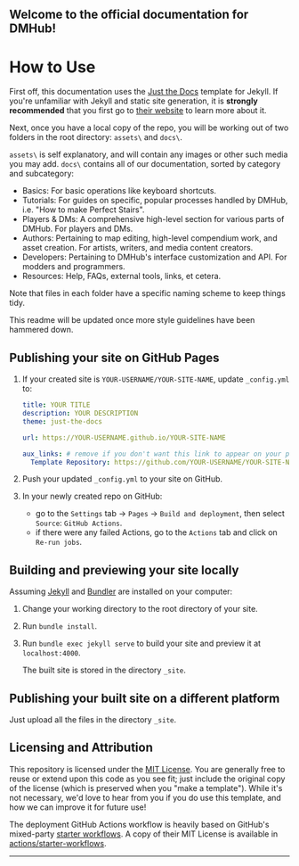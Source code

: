 ## Welcome to the official documentation for DMHub!

# How to Use

First off, this documentation uses the [Just the Docs] template for Jekyll. If you're unfamiliar with Jekyll and static site generation, it is **strongly recommended** that you first go to [their website] to learn more about it.

Next, once you have a local copy of the repo, you will be working out of two folders in the root directory: `assets\` and `docs\`.

`assets\` is self explanatory, and will contain any images or other such media you may add. `docs\` contains all of our documentation, sorted by category and subcategory:

- Basics: For basic operations like keyboard shortcuts.
- Tutorials: For guides on specific, popular processes handled by DMHub, i.e. "How to make Perfect Stairs".
- Players & DMs: A comprehensive high-level section for various parts of DMHub. For players and DMs.
- Authors: Pertaining to map editing, high-level compendium work, and asset creation. For artists, writers, and media content creators.
- Developers: Pertaining to DMHub's interface customization and API. For modders and programmers.
- Resources: Help, FAQs, external tools, links, et cetera.

Note that files in each folder have a specific naming scheme to keep things tidy. 

This readme will be updated once more style guidelines have been hammered down.


## Publishing your site on GitHub Pages

1.  If your created site is `YOUR-USERNAME/YOUR-SITE-NAME`, update `_config.yml` to:

    ```yaml
    title: YOUR TITLE
    description: YOUR DESCRIPTION
    theme: just-the-docs

    url: https://YOUR-USERNAME.github.io/YOUR-SITE-NAME

    aux_links: # remove if you don't want this link to appear on your pages
      Template Repository: https://github.com/YOUR-USERNAME/YOUR-SITE-NAME
    ```

2.  Push your updated `_config.yml` to your site on GitHub.

3.  In your newly created repo on GitHub:
    - go to the `Settings` tab -> `Pages` -> `Build and deployment`, then select `Source`: `GitHub Actions`.
    - if there were any failed Actions, go to the `Actions` tab and click on `Re-run jobs`.

## Building and previewing your site locally

Assuming [Jekyll] and [Bundler] are installed on your computer:

1.  Change your working directory to the root directory of your site.

2.  Run `bundle install`.

3.  Run `bundle exec jekyll serve` to build your site and preview it at `localhost:4000`.

    The built site is stored in the directory `_site`.

## Publishing your built site on a different platform

Just upload all the files in the directory `_site`.

## Licensing and Attribution

This repository is licensed under the [MIT License]. You are generally free to reuse or extend upon this code as you see fit; just include the original copy of the license (which is preserved when you "make a template"). While it's not necessary, we'd love to hear from you if you do use this template, and how we can improve it for future use!

The deployment GitHub Actions workflow is heavily based on GitHub's mixed-party [starter workflows]. A copy of their MIT License is available in [actions/starter-workflows].

----

[^1]: [It can take up to 10 minutes for changes to your site to publish after you push the changes to GitHub](https://docs.github.com/en/pages/setting-up-a-github-pages-site-with-jekyll/creating-a-github-pages-site-with-jekyll#creating-your-site).

[Jekyll]: https://jekyllrb.com
[Just the Docs]: https://just-the-docs.github.io/just-the-docs/
[GitHub Pages]: https://docs.github.com/en/pages
[GitHub Pages / Actions workflow]: https://github.blog/changelog/2022-07-27-github-pages-custom-github-actions-workflows-beta/
[Bundler]: https://bundler.io
[`jekyll-default-layout`]: https://github.com/benbalter/jekyll-default-layout
[`jekyll-seo-tag`]: https://jekyll.github.io/jekyll-seo-tag
[MIT License]: https://en.wikipedia.org/wiki/MIT_License
[starter workflows]: https://github.com/actions/starter-workflows/blob/main/pages/jekyll.yml
[actions/starter-workflows]: https://github.com/actions/starter-workflows/blob/main/LICENSE
[their website]: https://jekyllrb.com/docs/ 
